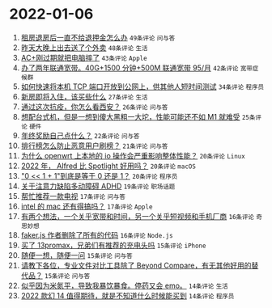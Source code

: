 # 2022-01-06

1. [租房退房后一直不给退押金怎么办](https://www.v2ex.com/t/826511) `49条评论` `问与答`
1. [昨天大晚上出去送了个外卖](https://www.v2ex.com/t/826500) `48条评论` `生活`
1. [AC+刚过期就把电脑摔了](https://www.v2ex.com/t/826543) `43条评论` `Apple`
1. [办了两年联通宽带。40G+1500 分钟+500M 联通宽带 95/月](https://www.v2ex.com/t/826516) `42条评论` `宽带症候群`
1. [如何快速将本机 TCP 端口开放到公网上，供其他人短时间测试](https://www.v2ex.com/t/826587) `34条评论` `程序员`
1. [新房即将入住，该买些什么](https://www.v2ex.com/t/826574) `27条评论` `生活`
1. [通过这次抗疫，你怎么看西安？](https://www.v2ex.com/t/826560) `26条评论` `问与答`
1. [想配台式机，但是一想到傻大黑粗一大坨，性能可能还不如 M1 就难受](https://www.v2ex.com/t/826568) `25条评论` `硬件`
1. [年终奖励自己点什么？](https://www.v2ex.com/t/826594) `22条评论` `问与答`
1. [排行榜怎么防止恶意用户刷榜？](https://www.v2ex.com/t/826487) `21条评论` `问与答`
1. [为什么 openwrt 上本地的 io 操作会严重影响整体性能？](https://www.v2ex.com/t/826588) `20条评论` `Linux`
1. [2022 年， Alfred 比 Spotlight 好用吗？](https://www.v2ex.com/t/826521) `20条评论` `macOS`
1. ["0 << 1 + 1"到底是等于 0 还是 1？](https://www.v2ex.com/t/826484) `20条评论` `程序员`
1. [关于注意力缺陷多动障碍 ADHD](https://www.v2ex.com/t/826520) `19条评论` `职场话题`
1. [帮忙推荐一款电视](https://www.v2ex.com/t/826534) `17条评论` `问与答`
1. [intel 的 mac 还有得搞吗？](https://www.v2ex.com/t/826512) `17条评论` `Apple`
1. [有两个想法，一个关乎宽带和时间，另一个关乎短视频和手机厂商](https://www.v2ex.com/t/826583) `16条评论` `奇思妙想`
1. [faker.js 作者删除了所有的代码](https://www.v2ex.com/t/826515) `16条评论` `Node.js`
1. [买了 13promax，兄弟们有推荐的充电头吗](https://www.v2ex.com/t/826550) `15条评论` `iPhone`
1. [随便一想，随便一问](https://www.v2ex.com/t/826503) `15条评论` `问与答`
1. [请教下各位，专业文件对比工具除了 Beyond Compare，有无其他好用的替代品？](https://www.v2ex.com/t/826498) `15条评论` `问与答`
1. [似乎因为米氮平，导致我暴饮暴食。停药又会 emo。](https://www.v2ex.com/t/826497) `14条评论` `生活`
1. [2022 款幻 14 值得期待，就是不知道什么时候能买到](https://www.v2ex.com/t/826486) `14条评论` `程序员`
